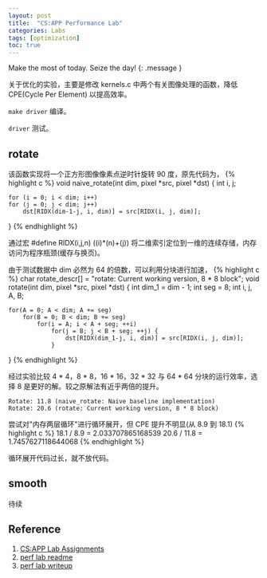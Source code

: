 ```yaml
---
layout: post
title:  "CS:APP Performance Lab"
categories: Labs
tags: [optimization]
toc: true
--- 
```

Make the most of today. Seize the day!
{: .message }

关于优化的实验，主要是修改 kernels.c 中两个有关图像处理的函数，降低 CPE(Cycle Per Element) 以提高效率。

`make driver` 编译。

`driver` 测试。

## rotate
该函数实现将一个正方形图像像素点逆时针旋转 90 度，原先代码为，
{% highlight c %}
void naive_rotate(int dim, pixel *src, pixel *dst) 
{
    int i, j;

    for (i = 0; i < dim; i++)
	for (j = 0; j < dim; j++)
	    dst[RIDX(dim-1-j, i, dim)] = src[RIDX(i, j, dim)];
}
{% endhighlight %}

通过宏 #define RIDX(i,j,n) ((i)*(n)+(j)) 将二维索引定位到一维的连续存储，内存访问为程序瓶颈(缓存与换页)。

由于测试数据中 dim 必然为 64 的倍数，可以利用分块进行加速，
{% highlight c %}
char rotate_descr[] = "rotate: Current working version, 8 * 8 block";
void rotate(int dim, pixel *src, pixel *dst) 
{
    int dim_1 = dim - 1;
    int seg = 8;
    int i, j, A, B;
    
    for(A = 0; A < dim; A += seg)
    	for(B = 0; B < dim; B += seg)
    	    for(i = A; i < A + seg; ++i)
    	    	for(j = B; j < B + seg; ++j) {
    	    	    dst[RIDX(dim_1-j, i, dim)] = src[RIDX(i, j, dim)];
    	    	}
    	    	   
}
{% endhighlight %}

经过实验比较 4 * 4，8 * 8，16 * 16，32 * 32 与 64 * 64 分块的运行效率，选择 8 是更好的解。较之原解法有近乎两倍的提升。
```
Rotate: 11.8 (naive_rotate: Naive baseline implementation)
Rotate: 20.6 (rotate: Current working version, 8 * 8 block)
```

尝试对"内存两层循环"进行循环展开，但 CPE 提升不明显(从 8.9 到 18.1)
{% highlight c %}
18.1 / 8.9 = 2.033707865168539
20.6 / 11.8 = 1.7457627118644068
{% endhighlight %}

循环展开代码过长，就不放代码。

## smooth

待续


## Reference
1. [CS:APP Lab Assignments](http://csapp.cs.cmu.edu/3e/labs.html)
2. [perf lab readme](http://csapp.cs.cmu.edu/3e/README-perflab)
3. [perf lab writeup](http://csapp.cs.cmu.edu/3e/perflab.pdf)
